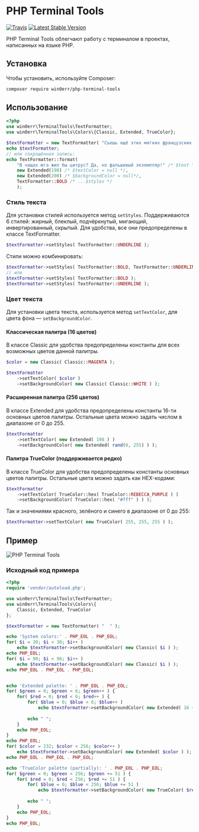# PHP Terminal Tools

[![Travis](https://img.shields.io/travis/win0err/php-terminal-tools.svg?style=flat-square)](https://travis-ci.org/win0err/php-terminal-tools)
[![Latest Stable Version](https://img.shields.io/packagist/v/win0err/php-terminal-tools.svg?style=flat-square)](https://packagist.org/packages/win0err/php-terminal-tools)

PHP Terminal Tools облегчают работу с терминалом в проектах, написанных на языке PHP.

## Установка
Чтобы установить, используйте Composer:
```bash
composer require win0err/php-terminal-tools
```

## Использование
```PHP
<?php
use win0err\TerminalTools\TextFormatter;
use win0err\TerminalTools\Colors\{Classic, Extended, TrueColor};

$textFormatter = new TextFormatter( "Съешь ещё этих мягких французских булок, да выпей чаю" );
echo $textFormatter;
// или сокращённая запись: 
echo TextFormatter::format( 
	"В чащах юга жил бы цитрус? Да, но фальшивый экземпляр!" /* $text */, // Обязательно
	new Extended(198) /* $textColor = null */, 
	new Extended(200) /* $backgroundColor = null*/, 
	TextFormatter::BOLD /* ...$styles */ 
	);

```
### Стиль текста
Для установки стилей используется метод `setStyles`. 
Поддерживаются 6 стилей:
жирный, блеклый, подчёркнутый, мигающий, инвертированный, скрытый. 
Для удобства, все они предопределены в классе TextFormatter.

```PHP
$textFormatter->setStyles( TextFormatter::UNDERLINE );
```
Стили можно комбинировать:
```PHP
$textFormatter->setStyles( TextFormatter::BOLD, TextFormatter::UNDERLINE );
// или
$textFormatter->setStyles( TextFormatter::BOLD );
$textFormatter->setStyles( TextFormatter::UNDERLINE );
```

### Цвет текста
Для установки цвета текста, используется метод `setTextColor`, для цвета фона — `setBackgroundColor`.

#### Классическая палитра (16 цветов)

В классе Classic для удобства предопределены константы для всех возможных цветов данной палитры.
```PHP
$color = new Classic( Classic::MAGENTA );

$textFormatter
    ->setTextColor( $color )
    ->setBackgroundColor( new Classic( Classic::WHITE ) );
```
#### Расширенная палитра (256 цветов)

В классе Extended для удобства предопределены константы 16-ти основных цветов палитры. 
Остальные цвета можно задать числом в диапазоне от 0 до 255.
```PHP
$textFormatter
    ->setTextColor( new Extended( 198 ) )
    ->setBackgroundColor( new Extended( rand(0, 255) ) );
```
#### Палитра  TrueColor (поддерживается редко)

В классе TrueColor для удобства предопределены константы основных цветов палитры. 
Остальные цвета можно задать как HEX-кодами: 
```PHP
$textFormatter
    ->setTextColor( TrueColor::hex( TrueColor::REBECCA_PURPLE ) )
    ->setBackgroundColor( TrueColor::hex( "#fff" ) ) );
```
Так и значениями красного, зелёного и синего в диапазоне от 0 до 255:
```PHP
$textFormatter->setTextColor( new TrueColor( 255, 255, 255 ) );
```

## Пример
![PHP Terminal Tools](https://cloud.githubusercontent.com/assets/11278181/25047499/bbed08d2-213f-11e7-9faf-1817046064ba.png)
### Исходный код примера
```PHP
<?php
require 'vendor/autoload.php';

use win0err\TerminalTools\TextFormatter;
use win0err\TerminalTools\Colors\{
	Classic, Extended, TrueColor
};

$textFormatter = new TextFormatter( "  " );

echo 'System colors:' . PHP_EOL . PHP_EOL;
for( $i = 30; $i < 38; $i++ )
	echo $textFormatter->setBackgroundColor( new Classic( $i ) );
echo PHP_EOL;
for( $i = 90; $i < 98; $i++ )
	echo $textFormatter->setBackgroundColor( new Classic( $i ) );
echo PHP_EOL . PHP_EOL . PHP_EOL;


echo 'Extended palette: ' . PHP_EOL . PHP_EOL;
for( $green = 0; $green < 6; $green++ ) {
	for( $red = 0; $red < 6; $red++ ) {
		for( $blue = 0; $blue < 6; $blue++ ) 
			echo $textFormatter->setBackgroundColor( new Extended( 16 + ($red * 36) + ($green * 6) + $blue ) );
		
		echo " ";
	}
	echo PHP_EOL;
}
echo PHP_EOL;
for( $color = 232; $color < 256; $color++ )
	echo $textFormatter->setBackgroundColor( new Extended( $color ) );
echo PHP_EOL . PHP_EOL . PHP_EOL;

echo 'TrueColor palette (partially): ' . PHP_EOL . PHP_EOL;
for( $green = 0; $green < 256; $green += 51 ) {
	for( $red = 0; $red < 256; $red += 51 ) {
		for( $blue = 0; $blue < 256; $blue += 51 )
			echo $textFormatter->setBackgroundColor( new TrueColor( $red, $green, $blue ) );
		
		echo " ";
	}
	echo PHP_EOL;
}
echo PHP_EOL;
```